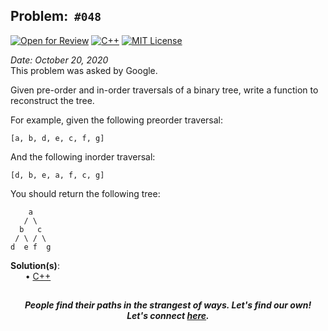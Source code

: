 Problem: &nbsp;`#048`
------------
[![Open for Review](https://img.shields.io/badge/open-for%20reviews-brightgreen?style=plastic)](https://github.com/Shivam010/daily-coding-problem/issues)
[![C++](https://img.shields.io/badge/solution-C++-brightgreen?style=plastic)](c++/code.cpp)
[![MIT License](https://img.shields.io/github/license/Shivam010/daily-coding-problem?style=plastic)](https://github.com/Shivam010/daily-coding-problem/blob/master/LICENSE)

_Date: October 20, 2020_<br>
This problem was asked by Google.

Given pre-order and in-order traversals of a binary tree, write a function to
reconstruct the tree.

For example, given the following preorder traversal:

`[a, b, d, e, c, f, g]`

And the following inorder traversal:

`[d, b, e, a, f, c, g]`

You should return the following tree:
```
    a
   / \
  b   c
 / \ / \
d  e f  g
```

**Solution(s)**:<br>
    &nbsp;&nbsp;&nbsp;&nbsp;&nbsp;
    • [C++](c++/code.cpp)<br>

[]()
-----
<p align="center">
    <b><i>
	    People find their paths in the strangest of ways. Let's find our own! <br>
	    Let's connect <a href="https://shivam010.in">here</a>.
	</i></b>
</p>
